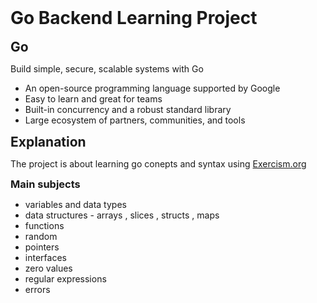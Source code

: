 <span style="display: flex; align-items: center">
  <h1 style="margin: 0">Go Backend Learning Project</h1>
</span>

<br />

<span style="display: flex; align-items: center">
  <h2 style="margin: 0">Go</h2>
</span>
<p>
Build simple, secure, scalable systems with Go
</p>
<ul>
    <li>An open-source programming language supported by Google</li>
    <li>Easy to learn and great for teams</li>
    <li>Built-in concurrency and a robust standard library</li>
    <li>Large ecosystem of partners, communities, and tools</li>
</ul>

<span style="display: flex; align-items: center">
  <h2 style="margin: 0">Explanation</h2>
</span>
<p>
The project is about learning go conepts and syntax using <a href="https://exercism.org/"> Exercism.org</a>
</p>

<h3 style="margin: 0">Main subjects</h3>
<ul>
    <li>variables and data types</li>
    <li>data structures - arrays , slices , structs , maps</li>
    <li>functions</li>
    <li>random</li>
    <li>pointers</li>
    <li>interfaces</li>
    <li>zero values</li>
    <li>regular expressions</li>
    <li>errors</li>
</ul>

